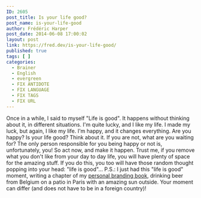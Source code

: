 ```yaml
---
ID: 2605
post_title: Is your life good?
post_name: is-your-life-good
author: Frédéric Harper
post_date: 2014-06-08 17:00:02
layout: post
link: https://fred.dev/is-your-life-good/
published: true
tags: [ ]
categories:
  - Brainer
  - English
  - evergreen
  - FIX ANTIDOTE
  - FIX LANGUAGE
  - FIX TAGS
  - FIX URL
---
```

Once in a while, I said to myself "Life is good". It happens without thinking about it, in different situations. I'm quite lucky, and I like my life. I made my luck, but again, I like my life. I'm happy, and it changes everything. Are you happy? Is your life good? Think about it. If you are not, what are you waiting for? The only person responsible for you being happy or not is, unfortunately, you! So act now, and make it happen. Trust me, if you remove what you don't like from your day to day life, you will have plenty of space for the amazing stuff. If you do this, you too will have those random thought popping into your head: "life is good"... P.S.: I just had this "life is good" moment, writing a chapter of my [personal branding book][1], drinking beer from Belgium on a patio in Paris with an amazing sun outside. Your moment can differ (and does not have to be in a foreign country)!

 [1]: https://book.fred.dev/ "Book on Personal Branding for developers"